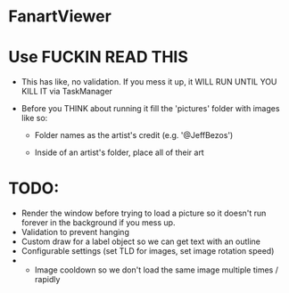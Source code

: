 # FanartViewer

# Use FUCKIN READ THIS

- This has like, no validation. If you mess it up, it WILL RUN UNTIL YOU KILL IT via TaskManager

- Before you THINK about running it fill the 'pictures' folder with images like so:

   + Folder names as the artist's credit (e.g. '@JeffBezos')

   + Inside of an artist's folder, place all of their art

# TODO:
- Render the window before trying to load a picture so it doesn't run forever in the background if you mess up.
- Validation to prevent hanging
- Custom draw for a label object so we can get text with an outline
- Configurable settings (set TLD for images, set image rotation speed)
- - Image cooldown so we don't load the same image multiple times / rapidly
